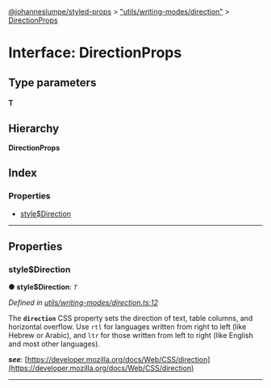 [@johanneslumpe/styled-props](../README.md) > ["utils/writing-modes/direction"](../modules/_utils_writing_modes_direction_.md) > [DirectionProps](../interfaces/_utils_writing_modes_direction_.directionprops.md)

# Interface: DirectionProps

## Type parameters
#### T 
## Hierarchy

**DirectionProps**

## Index

### Properties

* [style$Direction](_utils_writing_modes_direction_.directionprops.md#style_direction)

---

## Properties

<a id="style_direction"></a>

###  style$Direction

**● style$Direction**: *`T`*

*Defined in [utils/writing-modes/direction.ts:12](https://github.com/johanneslumpe/styled-props/blob/8e709f1/src/utils/writing-modes/direction.ts#L12)*

The **`direction`** CSS property sets the direction of text, table columns, and horizontal overflow. Use `rtl` for languages written from right to left (like Hebrew or Arabic), and `ltr` for those written from left to right (like English and most other languages).

*__see__*: [https://developer.mozilla.org/docs/Web/CSS/direction](https://developer.mozilla.org/docs/Web/CSS/direction)

___

